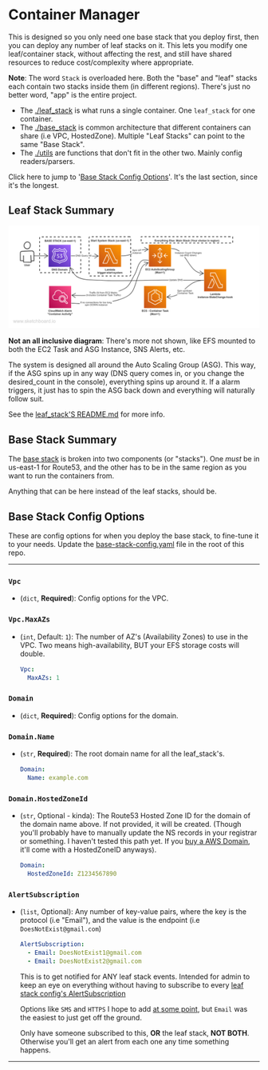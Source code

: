# Container Manager

This is designed so you only need one base stack that you deploy first, then you can deploy any number of leaf stacks on it. This lets you modify one leaf/container stack, without affecting the rest, and still have shared resources to reduce cost/complexity where appropriate.

**Note**: The word `Stack` is overloaded here. Both the "base" and "leaf" stacks each contain two stacks inside them (in different regions). There's just no better word, "app" is the entire project.

- The [./leaf_stack](./leaf_stack/README.md) is what runs a single container. One `leaf_stack` for one container.
- The [./base_stack](./base_stack/README.md) is common architecture that different containers can share (i.e VPC, HostedZone). Multiple "Leaf Stacks" can point to the same "Base Stack".
- The [./utils](./utils/README.md) are functions that don't fit in the other two. Mainly config readers/parsers.

Click here to jump to '[Base Stack Config Options](#base-stack-config-options)'. It's the last section, since it's the longest.

## Leaf Stack Summary

![picture](/Resources/AWS-ContainerManager_Basic_Diagram.png)
<!-- Original board: https://sketchboard.me/REucJJtlrBCi#/ -->

**Not an all inclusive diagram**: There's more not shown, like EFS mounted to both the EC2 Task and ASG Instance, SNS Alerts, etc.

The system is designed all around the Auto Scaling Group (ASG). This way, if the ASG spins up in any way (DNS query comes in, or you change the desired_count in the console), everything spins up around it. If a alarm triggers, it just has to spin the ASG back down and everything will naturally follow suit.

See the [leaf_stack'S README.md](./leaf_stack/README.md) for more info.

## Base Stack Summary

The [base stack](./base_stack/README.md) is broken into two components (or "stacks"). One *must* be in us-east-1 for Route53, and the other has to be in the same region as you want to run the containers from.

Anything that can be here instead of the leaf stacks, should be.

## Base Stack Config Options

These are config options for when you deploy the base stack, to fine-tune it to your needs. Update the [base-stack-config.yaml](/base-stack-config.yaml) file in the root of this repo.

---

### `Vpc`

- (`dict`, **Required**): Config options for the VPC.

### `Vpc.MaxAZs`

- (`int`, Default: `1`): The number of AZ's (Availability Zones) to use in the VPC. Two means high-availability, BUT your EFS storage costs will double.

   ```yaml
   Vpc:
     MaxAZs: 1
   ```

### `Domain`

- (`dict`, **Required**): Config options for the domain.

### `Domain.Name`

- (`str`, **Required**): The root domain name for all the leaf_stack's.

   ```yaml
   Domain:
     Name: example.com
   ```

### `Domain.HostedZoneId`

- (`str`, Optional - kinda): The Route53 Hosted Zone ID for the domain of the domain name above. If not provided, it will be created. (Though you'll probably have to manually update the NS records in your registrar or something. I haven't tested this path yet. If you [buy a AWS Domain](https://aws.amazon.com/getting-started/hands-on/get-a-domain/), it'll come with a HostedZoneID anyways).

   ```yaml
   Domain:
     HostedZoneId: Z1234567890
   ```

### `AlertSubscription`

- (`list`, Optional): Any number of key-value pairs, where the key is the protocol (i.e "Email"), and the value is the endpoint (i.e `DoesNotExist@gmail.com`)

   ```yaml
   AlertSubscription:
     - Email: DoesNotExist1@gmail.com
     - Email: DoesNotExist2@gmail.com
   ```

   This is to get notified for ANY leaf stack events. Intended for admin to keep an eye on everything without having to subscribe to every [leaf stack config's AlertSubscription](/Examples/README.md#alertsubscription)

   Options like `SMS` and `HTTPS` I hope to add [at some point](https://github.com/Cameronsplaze/AWS-ContainerManager/issues/22), but `Email` was the easiest to just get off the ground.

   Only have someone subscribed to this, **OR** the leaf stack, **NOT BOTH**. Otherwise you'll get an alert from each one any time something happens.

---
